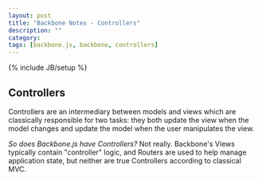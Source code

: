```yaml
---
layout: post
title: "Backbone Notes - Controllers"
description: ""
category: 
tags: [backbone.js, backbone, controllers]
---
```

{% include JB/setup %}

## Controllers

Controllers are an intermediary between models and views which are classically responsible for two tasks: they both update the view when the model changes and update the model when the user manipulates the view.

_So does Backbone.js have Controllers?_ 
Not really. Backbone's Views typically contain "controller" logic, and Routers are used to help manage application state, but neither are true Controllers according to classical MVC.
